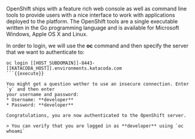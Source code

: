 OpenShift ships with a feature rich web console as well as command line tools
to provide users with a nice interface to work with applications deployed to the
platform. The OpenShift tools are a single executable written in the Go
programming language and is available for Microsoft Windows, Apple OS X and Linux.

In order to login, we will use the **oc** command and then specify the server that we
want to authenticate to:

```
oc login [[HOST_SUBDOMAIN]]-8443-[[KATACODA_HOST]].environments.katacoda.com
```{{execute}}

You might get a question wether to use an insecure connection. Enter `y` and then enter 
your username and password:
* Username: **developer**
* Password: **developer**

Congratulations, you are now authenticated to the OpenShift server.

> You can verify that you are logged in as **developer** using `oc whoami`